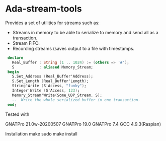 # Ada-stream-tools

Provides a set of utilities for streams such as:

 * Streams in memory to be able to serialize to memory and send all as a transaction.
 * Stream FIFO.
 * Recording streams (saves output to a file with timestamps.


`````Ada
 declare
   Real_Buffer : String (1 .. 1024) := (others => '#');
   S           : aliased Memory_Stream;
 begin
   S.Set_Address (Real_Buffer'Address);
   S.Set_Length (Real_Buffer'Length);
   String'Write (S'Access, "funky");
   Integer'Write (S'Access, 123);
   Memory_Stream'Write(Some_UDP_Stream, S);
   --  Write the whole serialized buffer in one transaction.
 end;
`````

Tested with

 GNATPro 21.0w-20200507
 GNATPro 19.0
 GNATPro 7.4
 GCC 4.9.3(Raspian)

Installation
make
sudo make install
